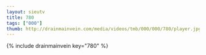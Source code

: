 ```yaml
--- 
layout: sieutv
title: 780
tags: ["000"]
thumb: http://drainmainvein.com/media/videos/tmb/000/000/780/player.jpg
---
```

{% include drainmainvein key="780" %} 
